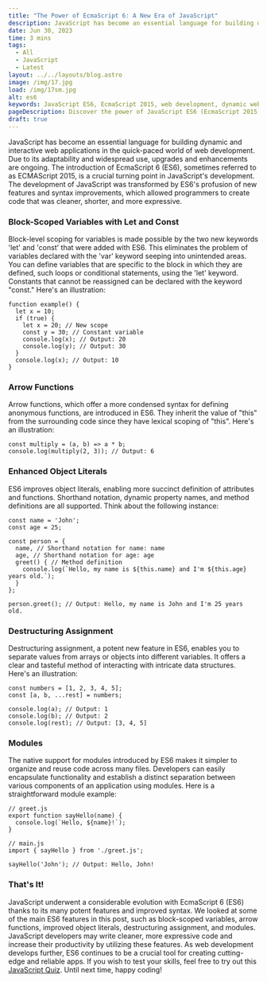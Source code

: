 ```yaml
---
title: "The Power of EcmaScript 6: A New Era of JavaScript"
description: JavaScript has become an essential language for building dynamic and interactive web applications in the quick-paced world of web development...
date: Jun 30, 2023
time: 3 mins
tags:
  - All
  - JavaScript
  - Latest
layout: ../../layouts/blog.astro
image: /img/17.jpg
load: /img/17sm.jpg
alt: es6
keywords: JavaScript ES6, EcmaScript 2015, web development, dynamic web applications, JavaScript enhancements, block-scoped variables, and more.
pageDescription: Discover the power of JavaScript ES6 (EcmaScript 2015) and its impact on web development. Explore the new features and syntax improvements, such as block-scoped variables with let and const, arrow functions, e
draft: true
---
```


JavaScript has become an essential language for building dynamic and interactive web applications in the quick-paced world of web development. Due to its adaptability and widespread use, upgrades and enhancements are ongoing. The introduction of EcmaScript 6 (ES6), sometimes referred to as ECMAScript 2015, is a crucial turning point in JavaScript's development. The development of JavaScript was transformed by ES6's profusion of new features and syntax improvements, which allowed programmers to create code that was cleaner, shorter, and more expressive.

### Block-Scoped Variables with Let and Const
Block-level scoping for variables is made possible by the two new keywords 'let' and 'const' that were added with ES6. This eliminates the problem of variables declared with the 'var' keyword seeping into unintended areas. You can define variables that are specific to the block in which they are defined, such loops or conditional statements, using the 'let' keyword. Constants that cannot be reassigned can be declared with the keyword "const." Here's an illustration:

```
function example() {
  let x = 10;
  if (true) {
    let x = 20; // New scope
    const y = 30; // Constant variable
    console.log(x); // Output: 20
    console.log(y); // Output: 30
  }
  console.log(x); // Output: 10
}
```

### Arrow Functions

Arrow functions, which offer a more condensed syntax for defining anonymous functions, are introduced in ES6. They inherit the value of "this" from the surrounding code since they have lexical scoping of "this". Here's an illustration:

```
const multiply = (a, b) => a * b;
console.log(multiply(2, 3)); // Output: 6
```

### Enhanced Object Literals

ES6 improves object literals, enabling more succinct definition of attributes and functions. Shorthand notation, dynamic property names, and method definitions are all supported. Think about the following instance:

```
const name = 'John';
const age = 25;

const person = {
  name, // Shorthand notation for name: name
  age, // Shorthand notation for age: age
  greet() { // Method definition
    console.log(`Hello, my name is ${this.name} and I'm ${this.age} years old.`);
  }
};

person.greet(); // Output: Hello, my name is John and I'm 25 years old.
```

### Destructuring Assignment

Destructuring assignment, a potent new feature in ES6, enables you to separate values from arrays or objects into different variables. It offers a clear and tasteful method of interacting with intricate data structures. Here's an illustration:

```
const numbers = [1, 2, 3, 4, 5];
const [a, b, ...rest] = numbers;

console.log(a); // Output: 1
console.log(b); // Output: 2
console.log(rest); // Output: [3, 4, 5]
```

### Modules

The native support for modules introduced by ES6 makes it simpler to organize and reuse code across many files. Developers can easily encapsulate functionality and establish a distinct separation between various components of an application using modules. Here is a straightforward module example:

```
// greet.js
export function sayHello(name) {
  console.log(`Hello, ${name}!`);
}

// main.js
import { sayHello } from './greet.js';

sayHello('John'); // Output: Hello, John!
```

### That's It!

JavaScript underwent a considerable evolution with EcmaScript 6 (ES6) thanks to its many potent features and improved syntax. We looked at some of the main ES6 features in this post, such as block-scoped variables, arrow functions, improved object literals, destructuring assignment, and modules. JavaScript developers may write cleaner, more expressive code and increase their productivity by utilizing these features. As web development develops further, ES6 continues to be a crucial tool for creating cutting-edge and reliable apps. If you wish to test your skills, feel free to try out this [JavaScript Quiz](https://codeology.net/quizzes/javascript-easy). Until next time, happy coding!
